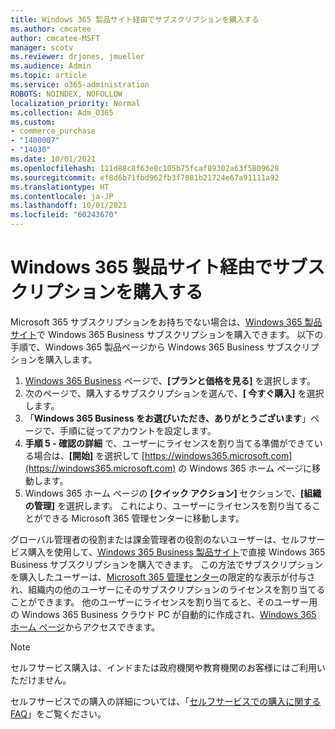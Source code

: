 ```yaml
---
title: Windows 365 製品サイト経由でサブスクリプションを購入する
ms.author: cmcatee
author: cmcatee-MSFT
manager: scotv
ms.reviewer: drjones, jmueller
ms.audience: Admin
ms.topic: article
ms.service: o365-administration
ROBOTS: NOINDEX, NOFOLLOW
localization_priority: Normal
ms.collection: Adm_O365
ms.custom:
- commerce_purchase
- "1400007"
- "14030"
ms.date: 10/01/2021
ms.openlocfilehash: 111d88c8f63e8c105b75fcaf89302a63f5809628
ms.sourcegitcommit: ef8d6b71fbd962fb3f7081b21724e67a91111a92
ms.translationtype: HT
ms.contentlocale: ja-JP
ms.lasthandoff: 10/01/2021
ms.locfileid: "60243670"
---
```

# <a name="buy-subscriptions-through-the-windows-365-products-site"></a>Windows 365 製品サイト経由でサブスクリプションを購入する

Microsoft 365 サブスクリプションをお持ちでない場合は、[Windows 365 製品サイト](https://www.microsoft.com/windows-365/business/compare-plans-pricing?rtc=1)で Windows 365 Business サブスクリプションを購入できます。 以下の手順で、Windows 365 製品ページから Windows 365 Business サブスクリプションを購入します。

1. [Windows 365 Business](https://www.microsoft.com/windows-365/business?rtc=1) ページで、**[プランと価格を見る]** を選択します。
2. 次のページで、購入するサブスクリプションを選んで、**[ 今すぐ購入]** を選択します。
3. 「**Windows 365 Business をお選びいただき、ありがとうございます**」ページで、手順に従ってアカウントを設定します。
4. **手順 5 - 確認の詳細** で、ユーザーにライセンスを割り当てる準備ができている場合は、**[開始]** を選択して [https://windows365.microsoft.com](https://windows365.microsoft.com) の Windows 365 ホーム ページに移動します。
5. Windows 365 ホーム ページの **[クイック アクション]** セクションで、**[組織の管理]** を選択します。 これにより、ユーザーにライセンスを割り当てることができる Microsoft 365 管理センターに移動します。

グローバル管理者の役割または課金管理者の役割のないユーザーは、セルフサービス購入を使用して、[Windows 365 Business 製品サイト](https://www.microsoft.com/windows-365/business?rtc=1)で直接 Windows 365 Business サブスクリプションを購入できます。 この方法でサブスクリプションを購入したユーザーは、[Microsoft 365 管理センター](https://go.microsoft.com/fwlink/p/?linkid=2024339)の限定的な表示が付与され、組織内の他のユーザーにそのサブスクリプションのライセンスを割り当てることができます。 他のユーザーにライセンスを割り当てると、そのユーザー用の Windows 365 Business クラウド PC が自動的に作成され、[Windows 365 ホーム ページ](https://windows365.microsoft.com/)からアクセスできます。

> [!NOTE]
> セルフサービス購入は、インドまたは政府機関や教育機関のお客様にはご利用いただけません。

セルフサービスでの購入の詳細については、「[セルフサービスでの購入に関する FAQ](https://docs.microsoft.com/microsoft-365/commerce/subscriptions/self-service-purchase-faq)」をご覧ください。
